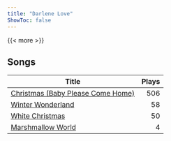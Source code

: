 ```yaml
---
title: "Darlene Love"
ShowToc: false
---
```


{{< more >}}

## Songs
Title | Plays 
----- | -----: 
[Christmas (Baby Please Come Home)](/songs/christmas-baby-please-come-home) | 506
[Winter Wonderland](/songs/winter-wonderland) | 58
[White Christmas](/songs/white-christmas) | 50
[Marshmallow World](/songs/marshmallow-world) | 4

